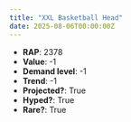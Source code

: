```yaml
---
title: "XXL Basketball Head"
date: 2025-08-06T00:00:00Z
---
```

- **RAP**: 2378
- **Value**: -1
- **Demand level**: -1
- **Trend**: -1
- **Projected?**: True
- **Hyped?**: True
- **Rare?**: True
